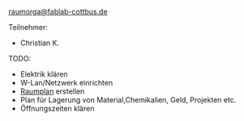 <raumorga@fablab-cottbus.de>

Teilnehmer:

  - Christian K.

TODO:

  - Elektrik klären
  - W-Lan/Netzwerk einrichten
  - [Raumplan](Die_Werkstatt "wikilink") erstellen
  - Plan für Lagerung von Material,Chemikalien, Geld, Projekten etc.
  - Öffnungszeiten klären

<noinclude>

</noinclude>
